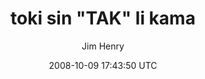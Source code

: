 ---
title: 'toki sin &quot;TAK&quot; li kama'
posts: 2
hash: 'Fm9fEwdR'
author: 'Jim Henry'
date: 2008-10-09 17:43:50 UTC
sources:
  - https://tokipona.yahoogroups.narkive.com/Fm9fEwdR
---